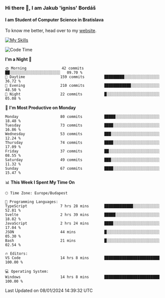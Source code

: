 ### Hi there 👋, I am Jakub 'igniss' Bordáš

#### I am Student of Computer Science in Bratislava
To know me better, head over to my [website](https://bordas.sk).

[![My Skills](https://skillicons.dev/icons?i=js,html,css,figma,svelte,java,kotlin,python,postgresql,typescript,nest,nodejs)](https://bordas.sk)


<!--START_SECTION:waka-->
![Code Time](http://img.shields.io/badge/Code%20Time-1%2C336%20hrs%2030%20mins-blue)

**I'm a Night 🦉** 

```text
🌞 Morning                42 commits          ██░░░░░░░░░░░░░░░░░░░░░░░   09.70 % 
🌆 Daytime                159 commits         █████████░░░░░░░░░░░░░░░░   36.72 % 
🌃 Evening                210 commits         ████████████░░░░░░░░░░░░░   48.50 % 
🌙 Night                  22 commits          █░░░░░░░░░░░░░░░░░░░░░░░░   05.08 % 
```
📅 **I'm Most Productive on Monday** 

```text
Monday                   80 commits          █████░░░░░░░░░░░░░░░░░░░░   18.48 % 
Tuesday                  73 commits          ████░░░░░░░░░░░░░░░░░░░░░   16.86 % 
Wednesday                53 commits          ███░░░░░░░░░░░░░░░░░░░░░░   12.24 % 
Thursday                 74 commits          ████░░░░░░░░░░░░░░░░░░░░░   17.09 % 
Friday                   37 commits          ██░░░░░░░░░░░░░░░░░░░░░░░   08.55 % 
Saturday                 49 commits          ███░░░░░░░░░░░░░░░░░░░░░░   11.32 % 
Sunday                   67 commits          ████░░░░░░░░░░░░░░░░░░░░░   15.47 % 
```


📊 **This Week I Spent My Time On** 

```text
🕑︎ Time Zone: Europe/Budapest

💬 Programming Languages: 
TypeScript               7 hrs 28 mins       █████████████░░░░░░░░░░░░   52.81 % 
Svelte                   2 hrs 39 mins       █████░░░░░░░░░░░░░░░░░░░░   18.82 % 
JavaScript               2 hrs 24 mins       ████░░░░░░░░░░░░░░░░░░░░░   17.04 % 
JSON                     44 mins             █░░░░░░░░░░░░░░░░░░░░░░░░   05.30 % 
Bash                     21 mins             █░░░░░░░░░░░░░░░░░░░░░░░░   02.54 % 

🔥 Editors: 
VS Code                  14 hrs 8 mins       █████████████████████████   100.00 % 

💻 Operating System: 
Windows                  14 hrs 8 mins       █████████████████████████   100.00 % 
```


 Last Updated on 08/01/2024 14:39:32 UTC
<!--END_SECTION:waka-->
